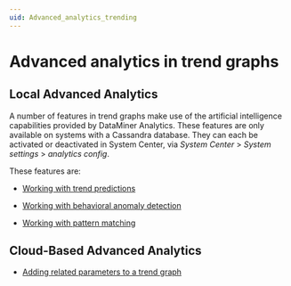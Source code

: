 ```yaml
---
uid: Advanced_analytics_trending
---
```


# Advanced analytics in trend graphs

## Local Advanced Analytics

A number of features in trend graphs make use of the artificial intelligence capabilities provided by DataMiner Analytics. These features are only available on systems with a Cassandra database. They can each be activated or deactivated in System Center, via *System Center* > *System settings* > *analytics config*.

These features are:

- [Working with trend predictions](xref:Working_with_trend_predictions)

- [Working with behavioral anomaly detection](xref:Working_with_behavioral_anomaly_detection)

- [Working with pattern matching](xref:Working_with_pattern_matching)

## Cloud-Based Advanced Analytics

- [Adding related parameters to a trend graph](xref:Adding_related_parameters_to_a_trend_graph)